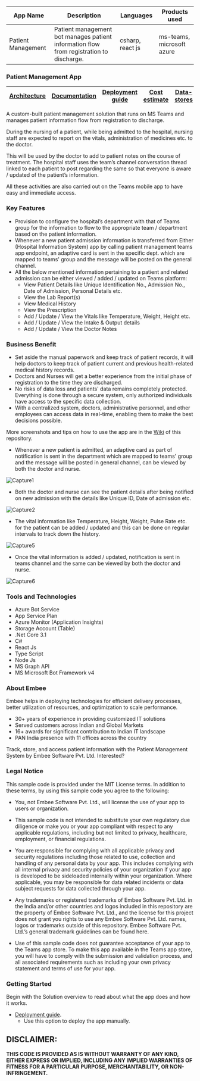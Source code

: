 <table>
<thead>
<tr>
<th>App Name</th>
<th>Description</th>
<th>Languages</th>
<th>Products used</th>
</tr>
</thead>
<tbody>
<tr>
<td>Patient Management</td>
<td>Patient management bot manages patient information flow from registration to discharge.</td>
<td>csharp, react js</td>
<td>ms-teams, microsoft azure</td>
</tr>
</tbody>
</table>

### Patient Management App

<table>
<thead>
<tr>
<th><a href="https://github.com/Embee-Software-Private-Limited/TeamsApp.PatientManagement/wiki/Solution-Overview">Architecture</a></th>
<th><a href="https://github.com/Embee-Software-Private-Limited/TeamsApp.PatientManagement/wiki">Documentation</a></th>
<th><a href="https://github.com/Embee-Software-Private-Limited/TeamsApp.PatientManagement/wiki/Deployment-guide">Deployment guide</a></th>
<th><a href="https://github.com/Embee-Software-Private-Limited/TeamsApp.PatientManagement/wiki/Cost-estimate">Cost estimate</a></th>
<th><a href="https://github.com/Embee-Software-Private-Limited/TeamsApp.PatientManagement/wiki/Data-stores">Data-stores</a></th>
</tr>
</thead>
</table>
A custom-built patient management solution that runs on MS Teams and manages patient information flow from registration to discharge.  

During the nursing of a patient, while being admitted to the hospital, nursing staff are expected to report on the vitals, administration of medicines etc. to the doctor.  

This will be used by the doctor to add to patient notes on the course of treatment. The hospital staff uses the team’s channel conversation thread linked to each patient to post regarding the same so that everyone is aware / updated of the patient’s information.  

All these activities are also carried out on the Teams mobile app to have easy and immediate access. 

### Key Features 
 - Provision to configure the hospital’s department with that of Teams group for the information to flow to the appropriate team / department based on the patient information.
 - Whenever a new patient admission information is transferred from Either (Hospital Information System) app by calling patient management teams app endpoint, an adaptive card is sent in the specific dept. which are mapped to teams' group and the message will be posted on the general channel.
 - All the below mentioned information pertaining to a patient and related admission can be either viewed / added / updated on Teams platform:
   - View Patient Details like Unique Identification No., Admission No., Date of Admission, Personal Details etc. 
   - View the Lab Report(s)
   - View Medical History 
   - View the Prescription 
   - Add / Update / View the Vitals like Temperature, Weight, Height etc.
   - Add / Update / View the Intake & Output details
   - Add / Update / View the Doctor Notes  

### Business Benefit 

- Set aside the manual paperwork and keep track of patient records, it will help doctors to keep track of patient current and previous health-related medical history records. 
- Doctors and Nurses will get a better experience from the initial phase of registration to the time they are discharged.  
- No risks of data loss and patients' data remains completely protected. Everything is done through a secure system, only authorized individuals have access to the specific data collection.  
- With a centralized system, doctors, administrative personnel, and other employees can access data in real-time, enabling them to make the best decisions possible. 
 
More screenshots and tips on how to use the app are in the [Wiki](https://github.com/Embee-Software-Private-Limited/TeamsApp.PatientManagement/wiki) of this repository.

  - Whenever a new patient is admitted, an adaptive card as part of notification is sent in the department which are mapped to teams' group and the message will be posted in general channel, can be viewed by both the doctor and nurse.

  
  ![Capture1](https://user-images.githubusercontent.com/81224711/181476497-127d5840-da2d-46bf-bad8-1fce1db2f39f.png)

  - Both the doctor and nurse can see the patient details after being notified on new admission with the details like Unique ID, Date of admission etc.
  
  ![Capture2](https://user-images.githubusercontent.com/81224711/181476721-57325bb2-0be7-43ec-88fc-fadf72d97611.PNG)

  - The vital information like Temperature, Height, Weight, Pulse Rate etc. for the patient can be added / updated and this can be done on regular intervals to track down the history.
  
  ![Capture5](https://user-images.githubusercontent.com/81224711/181476959-b4f51dfb-12ab-4915-832d-7133fff1aa24.png)

  - Once the vital information is added / updated, notification is sent in teams channel and the same can be viewed by both the doctor and nurse.

  ![Capture6](https://user-images.githubusercontent.com/81224711/181477062-34f34972-f2a3-4d5c-950c-d009ae6692fc.png)



### Tools and Technologies
- Azure Bot Service 
- App Service Plan 
- Azure Monitor (Application Insights) 
- Storage Account (Table) 
- .Net Core 3.1
- C#
- React Js
- Type Script
- Node Js
- MS Graph API
- MS Microsoft Bot Framework v4

### About Embee

Embee helps in deploying technologies for efficient delivery processes, better utilization of resources, and optimization to scale performance.   

 - 30+ years of experience in providing customized IT solutions
 - Served customers across Indian and Global Markets    
 - 16+ awards for significant contribution to Indian IT landscape   
 - PAN India presence with 11 offices across the country 
 
Track, store, and access patient information with the Patient Management System by Embee Software Pvt. Ltd. Interested?  

### Legal Notice

This sample code is provided under the MIT License terms. In addition to these terms, by using this sample code you agree to the following:

 - You, not Embee Software Pvt. Ltd., will license the use of your app to users or organization.

 - This sample code is not intended to substitute your own regulatory due diligence or make you or your app compliant with respect to any applicable regulations, including but not limited to privacy, healthcare, employment, or financial regulations.

- You are responsible for complying with all applicable privacy and security regulations including those related to use, collection and handling of any personal data by your app. This includes complying with all internal privacy and security policies of your organization if your app is developed to be sideloaded internally within your organization. Where applicable, you may be responsible for data related incidents or data subject requests for data collected through your app.

- Any trademarks or registered trademarks of Embee Software Pvt. Ltd. in the India and/or other countries and logos included in this repository are the property of Embee Software Pvt. Ltd., and the license for this project does not grant you rights to use any Embee Software Pvt. Ltd. names, logos or trademarks outside of this repository. Embee Software Pvt. Ltd.’s general trademark guidelines can be found here.

- Use of this sample code does not guarantee acceptance of your app to the Teams app store. To make this app available in the Teams app store, you will have to comply with the submission and validation process, and all associated requirements such as including your own privacy statement and terms of use for your app.

### Getting Started

Begin with the Solution overview to read about what the app does and how it works.

- [Deployment guide](https://github.com/Embee-Software-Private-Limited/TeamsApp.PatientManagement/wiki/Deployment-guide).
   - Use this option to deploy the app manually.
   
## DISCLAIMER:
**THIS CODE IS PROVIDED AS IS WITHOUT WARRANTY OF ANY KIND, EITHER EXPRESS OR IMPLIED, INCLUDING ANY IMPLIED WARRANTIES OF FITNESS FOR A PARTICULAR PURPOSE, MERCHANTABILITY, OR NON-INFRINGEMENT.**
